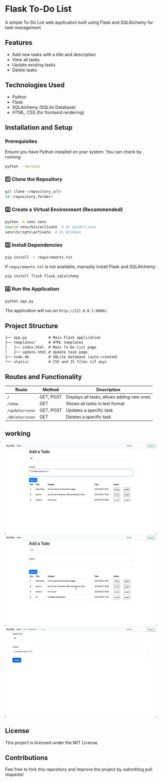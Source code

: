 # Flask To-Do List

A simple To-Do List web application built using Flask and SQLAlchemy for task management.

## Features
- Add new tasks with a title and description
- View all tasks
- Update existing tasks
- Delete tasks

## Technologies Used
- Python
- Flask
- SQLAlchemy (SQLite Database)
- HTML, CSS (for frontend rendering)

## Installation and Setup

### Prerequisites
Ensure you have Python installed on your system. You can check by running:
```sh
python --version
```

### 1️⃣ Clone the Repository
```sh
git clone <repository_url>
cd <repository_folder>
```

### 2️⃣ Create a Virtual Environment (Recommended)
```sh
python -m venv venv
source venv/bin/activate  # On macOS/Linux
venv\Scripts\activate  # On Windows
```

### 3️⃣ Install Dependencies
```sh
pip install -r requirements.txt
```
If `requirements.txt` is not available, manually install Flask and SQLAlchemy:
```sh
pip install flask flask_sqlalchemy
```

### 4️⃣ Run the Application
```sh
python app.py
```
The application will run on `http://127.0.0.1:8000/`.

## Project Structure
```
├── app.py          # Main Flask application
├── templates/      # HTML templates
│   ├── index.html  # Main To-Do List page
│   ├── update.html # Update task page
├── todo.db         # SQLite database (auto-created)
└── static/         # CSS and JS files (if any)
```

## Routes and Functionality
| Route | Method | Description |
|--------|--------|--------------------------|
| `/` | GET, POST | Displays all tasks, allows adding new ones |
| `/show` | GET | Shows all tasks in text format |
| `/update/<sno>` | GET, POST | Updates a specific task |
| `/delete/<sno>` | GET | Deletes a specific task |

## working

<img src="/working1.png" alt="adding" width="500" height="300">
<img src="/working2.png" alt="adding" width="500" height="300">
<img src="/working3.png" alt="adding" width="500" height="300">

## License
This project is licensed under the MIT License.

## Contributions
Feel free to fork this repository and improve the project by submitting pull requests!

